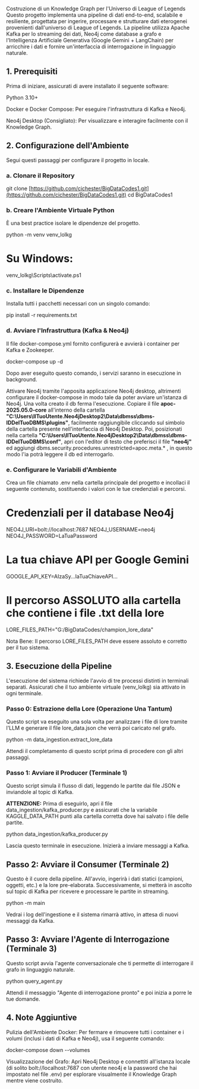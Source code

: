 Costruzione di un Knowledge Graph per l'Universo di League of Legends
Questo progetto implementa una pipeline di dati end-to-end, scalabile e resiliente, progettata per ingerire, processare e strutturare dati eterogenei provenienti dall'universo di League of Legends. La pipeline utilizza Apache Kafka per lo streaming dei dati, Neo4j come database a grafo e l'Intelligenza Artificiale Generativa (Google Gemini + LangChain) per arricchire i dati e fornire un'interfaccia di interrogazione in linguaggio naturale.

## 1. Prerequisiti
Prima di iniziare, assicurati di avere installato il seguente software:

Python 3.10+

Docker e Docker Compose: Per eseguire l'infrastruttura di Kafka e Neo4j.

Neo4j Desktop (Consigliato): Per visualizzare e interagire facilmente con il Knowledge Graph.

## 2. Configurazione dell'Ambiente
Segui questi passaggi per configurare il progetto in locale.

### a. Clonare il Repository
git clone [https://github.com/cichester/BigDataCodes1.git](https://github.com/cichester/BigDataCodes1.git)
cd BigDataCodes1

### b. Creare l'Ambiente Virtuale Python
È una best practice isolare le dipendenze del progetto.

python -m venv venv_lolkg
# Su Windows:
venv_lolkg\Scripts\activate.ps1


### c. Installare le Dipendenze
Installa tutti i pacchetti necessari con un singolo comando:

pip install -r requirements.txt

### d. Avviare l'Infrastruttura (Kafka & Neo4j)
Il file docker-compose.yml fornito configurerà e avvierà i container per Kafka e Zookeeper.

docker-compose up -d

Dopo aver eseguito questo comando, i servizi saranno in esecuzione in background.

Attivare Neo4j tramite l'apposita applicazione Neo4j desktop, altrimenti configurare il docker-compose in modo tale da poter avviare un'istanza di Neo4j.
Una volta creato il db ferma l'esecuzione. Copiare il file **apoc-2025.05.0-core** all'interno della cartella **"C:\Users\IlTuoUtente\.Neo4jDesktop2\Data\dbmss\dbms-IDDelTuoDBMS\plugins"**, facilmente raggiungibile cliccando sul simbolo della cartella presente nell'interfaccia di Neo4j Desktop. Poi, posizionati nella cartella **"C:\Users\IlTuoUtente\.Neo4jDesktop2\Data\dbmss\dbms-IDDelTuoDBMS\conf"**, apri con l'editor di testo che preferisci il file **"neo4j"** ed aggiungi dbms.security.procedures.unrestricted=apoc.meta.*   , in questo modo l'ia potrà leggere il db ed interrogarlo.

### e. Configurare le Variabili d'Ambiente
Crea un file chiamato .env nella cartella principale del progetto e incollaci il seguente contenuto, sostituendo i valori con le tue credenziali e percorsi.

# Credenziali per il database Neo4j
NEO4J_URI=bolt://localhost:7687
NEO4J_USERNAME=neo4j
NEO4J_PASSWORD=LaTuaPassword

# La tua chiave API per Google Gemini
GOOGLE_API_KEY=AIzaSy...laTuaChiaveAPI...

# Il percorso ASSOLUTO alla cartella che contiene i file .txt della lore
LORE_FILES_PATH="G:/BigDataCodes/champion_lore_data"

Nota Bene: Il percorso LORE_FILES_PATH deve essere assoluto e corretto per il tuo sistema.

## 3. Esecuzione della Pipeline
L'esecuzione del sistema richiede l'avvio di tre processi distinti in terminali separati. Assicurati che il tuo ambiente virtuale (venv_lolkg) sia attivato in ogni terminale.

### Passo 0: Estrazione della Lore (Operazione Una Tantum)
Questo script va eseguito una sola volta per analizzare i file di lore tramite l'LLM e generare il file lore_data.json che verrà poi caricato nel grafo.

python -m data_ingestion.extract_lore_data

Attendi il completamento di questo script prima di procedere con gli altri passaggi.

### Passo 1: Avviare il Producer (Terminale 1)
Questo script simula il flusso di dati, leggendo le partite dai file JSON e inviandole al topic di Kafka.

**ATTENZIONE:** Prima di eseguirlo, apri il file data_ingestion/kafka_producer.py e assicurati che la variabile KAGGLE_DATA_PATH punti alla cartella corretta dove hai salvato i file delle partite.

python data_ingestion/kafka_producer.py

Lascia questo terminale in esecuzione. Inizierà a inviare messaggi a Kafka.

## Passo 2: Avviare il Consumer (Terminale 2)
Questo è il cuore della pipeline. All'avvio, ingerirà i dati statici (campioni, oggetti, etc.) e la lore pre-elaborata. Successivamente, si metterà in ascolto sul topic di Kafka per ricevere e processare le partite in streaming.

python -m main

Vedrai i log dell'ingestione e il sistema rimarrà attivo, in attesa di nuovi messaggi da Kafka.

## Passo 3: Avviare l'Agente di Interrogazione (Terminale 3)
Questo script avvia l'agente conversazionale che ti permette di interrogare il grafo in linguaggio naturale.

python query_agent.py

Attendi il messaggio "Agente di interrogazione pronto" e poi inizia a porre le tue domande.

## 4. Note Aggiuntive
Pulizia dell'Ambiente Docker: Per fermare e rimuovere tutti i container e i volumi (inclusi i dati di Kafka e Neo4j), usa il seguente comando:

docker-compose down --volumes

Visualizzazione del Grafo: Apri Neo4j Desktop e connettiti all'istanza locale (di solito bolt://localhost:7687 con utente neo4j e la password che hai impostato nel file .env) per esplorare visualmente il Knowledge Graph mentre viene costruito.
